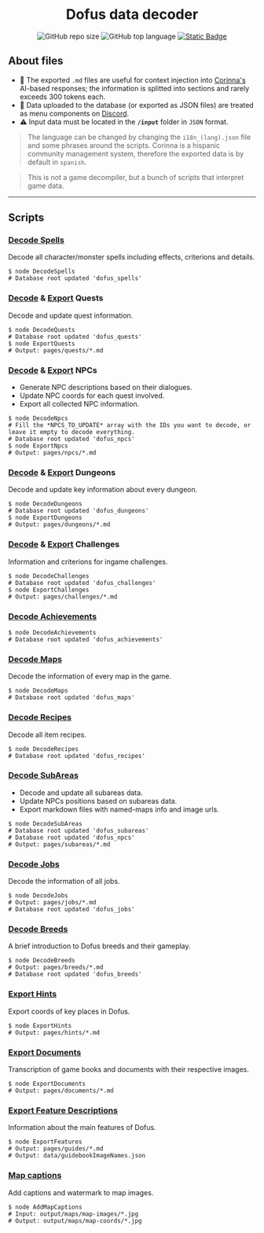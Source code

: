 <h1 align="center">Dofus data decoder</h1>
<p align="center">
<img alt="GitHub repo size" src="https://img.shields.io/github/repo-size/sebasxs/dofus-data-decoder?label=Repo%20size">
<img alt="GitHub top language" src="https://img.shields.io/github/languages/top/sebasxs/dofus-data-decoder?color=8A2BE2">
<!<img alt="GitHub last commit (branch)" src="https://img.shields.io/github/last-commit/sebasxs/dofus-data-decoder/main?label=Last%20Commit">
<a href="https://t.co/pin0Y7mWYp"><img alt="Static Badge" src="https://img.shields.io/badge/Target%20server-7289da?logo=discord&logoColor=white"></a>
</p>

## About files
- 📝 The exported `.md` files are useful for context injection into [Corinna's](https://github.com/Sebasxs/Corinna) AI-based responses; the information is splitted into sections and rarely exceeds 300 tokens each.
- 🔗 Data uploaded to the database (or exported as JSON files) are treated as menu components on [Discord](https://t.co/pin0Y7mWYp).
- ⚠ Input data must be located in the **`/input`** folder in `JSON` format.

> The language can be changed by changing the `i18n_(lang).json` file and some phrases around the scripts.
> Corinna is a hispanic community management system, therefore the exported data is by default in `spanish`.

> This is not a game decompiler, but a bunch of scripts that interpret game data.
---

## Scripts

### [Decode Spells](https://github.com/Sebasxs/dofus-data-decoder/blob/main/scripts/DecodeSpells.js)
Decode all character/monster spells including effects, criterions and details.
```Shell
$ node DecodeSpells
# Database root updated 'dofus_spells'
```

### [Decode](https://github.com/Sebasxs/dofus-data-decoder/blob/main/scripts/DecodeQuests.js) & [Export](https://github.com/Sebasxs/dofus-data-decoder/blob/main/scripts/ExportQuests.js) Quests
Decode and update quest information.
```Shell
$ node DecodeQuests
# Database root updated 'dofus_quests'
$ node ExportQuests
# Output: pages/quests/*.md
```

### [Decode](https://github.com/Sebasxs/dofus-data-decoder/blob/main/scripts/DecodeNpcs.js) & [Export](https://github.com/Sebasxs/dofus-data-decoder/blob/main/scripts/ExportNpcs.js) NPCs
- Generate NPC descriptions based on their dialogues.
- Update NPC coords for each quest involved.
- Export all collected NPC information.

```Shell
$ node DecodeNpcs
# Fill the *NPCS_TO_UPDATE* array with the IDs you want to decode, or leave it empty to decode everything.
# Database root updated 'dofus_npcs'
$ node ExportNpcs
# Output: pages/npcs/*.md
```

### [Decode](https://github.com/Sebasxs/dofus-data-decoder/blob/main/scripts/DecodeDungeons.js) & [Export](https://github.com/Sebasxs/dofus-data-decoder/blob/main/scripts/ExportDungeons.js) Dungeons
Decode and update key information about every dungeon.
```Shell
$ node DecodeDungeons
# Database root updated 'dofus_dungeons'
$ node ExportDungeons
# Output: pages/dungeons/*.md
```

### [Decode](https://github.com/Sebasxs/dofus-data-decoder/blob/main/scripts/DecodeChallenges.js) & [Export](https://github.com/Sebasxs/dofus-data-decoder/blob/main/scripts/ExportChallenges.js) Challenges
Information and criterions for ingame challenges.
```Shell
$ node DecodeChallenges
# Database root updated 'dofus_challenges'
$ node ExportChallenges
# Output: pages/challenges/*.md
```

### [Decode Achievements](https://github.com/Sebasxs/dofus-data-decoder/blob/main/scripts/DecodeAchievements.js)
```Shell
$ node DecodeAchievements
# Database root updated 'dofus_achievements'
```

### [Decode Maps](https://github.com/Sebasxs/dofus-data-decoder/blob/main/scripts/DecodeMaps.js)
Decode the information of every map in the game.
```Shell
$ node DecodeMaps
# Database root updated 'dofus_maps'
```

### [Decode Recipes](https://github.com/Sebasxs/dofus-data-decoder/blob/main/scripts/DecodeRecipes.js)
Decode all item recipes.
```Shell
$ node DecodeRecipes
# Database root updated 'dofus_recipes'
```

### [Decode SubAreas](https://github.com/Sebasxs/dofus-data-decoder/blob/main/scripts/DecodeSubAreas.js)
- Decode and update all subareas data.
- Update NPCs positions based on subareas data.
- Export markdown files with named-maps info and image urls.
```Shell
$ node DecodeSubAreas
# Database root updated 'dofus_subareas'
# Database root updated 'dofus_npcs'
# Output: pages/subareas/*.md
```

### [Decode Jobs](https://github.com/Sebasxs/dofus-data-decoder/blob/main/scripts/DecodeJobs.js)
Decode the information of all jobs.
```Shell
$ node DecodeJobs
# Output: pages/jobs/*.md
# Database root updated 'dofus_jobs'
```

### [Decode Breeds](https://github.com/Sebasxs/dofus-data-decoder/blob/main/scripts/DecodeBreeds.js)
A brief introduction to Dofus breeds and their gameplay.
```Shell
$ node DecodeBreeds
# Output: pages/breeds/*.md
# Database root updated 'dofus_breeds'
```

### [Export Hints](https://github.com/Sebasxs/dofus-data-decoder/blob/main/scripts/ExportHints.js)
Export coords of key places in Dofus.
```shell
$ node ExportHints
# Output: pages/hints/*.md
```

### [Export Documents](https://github.com/Sebasxs/dofus-data-decoder/blob/main/scripts/ExportDocuments.js)
Transcription of game books and documents with their respective images.
```Shell
$ node ExportDocuments
# Output: pages/documents/*.md
```

### [Export Feature Descriptions](https://github.com/Sebasxs/dofus-data-decoder/blob/main/scripts/ExportFeatures.js)
Information about the main features of Dofus.
```Shell
$ node ExportFeatures
# Output: pages/guides/*.md
# Output: data/guidebookImageNames.json
```

### [Map captions](https://github.com/Sebasxs/dofus-data-decoder/blob/main/scripts/AddMapCaptions.js)
Add captions and watermark to map images.
```Shell
$ node AddMapCaptions
# Input: output/maps/map-images/*.jpg
# Output: output/maps/map-coords/*.jpg
```